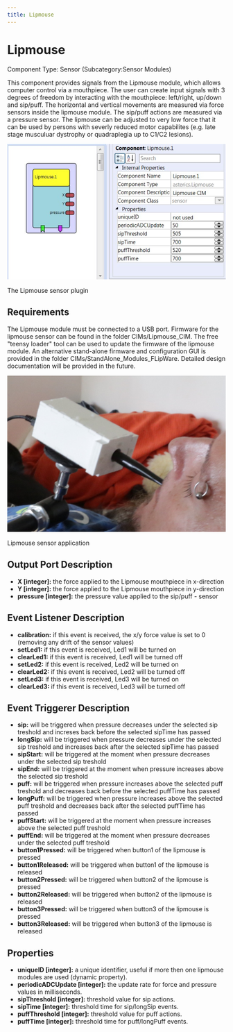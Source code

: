 ```yaml
---
title: Lipmouse
---
```


# Lipmouse

Component Type: Sensor (Subcategory:Sensor Modules)

This component provides signals from the Lipmouse module, which allows computer control via a mouthpiece. The user can create input signals with 3 degrees of freedom by interacting with the mouthpiece: left/right, up/down and sip/puff. The horizontal and vertical movements are measured via force sensors inside the lipmouse module. The sip/puff actions are measured via a pressure sensor. The lipmouse can be adjusted to very low force that it can be used by persons with severly reduced motor capabilites (e.g. late stage musculuar dystrophy or quadraplegia up to C1/C2 lesions).

![Screenshot: Lipmouse plugin](./img/lipmouse.jpg "Screenshot: Lipmouse plugin")

The Lipmouse sensor plugin

## Requirements

The Lipmouse module must be connected to a USB port. Firmware for the lipmouse sensor can be found in the folder CIMs/Lipmouse\_CIM. The free "teensy loader" tool can be used to update the firmware of the lipmouse module. An alternative stand-alone firmware and configuration GUI is provided in the folder CIMs/StandAlone\_Modules\_FLipWare. Detailed design documentation will be provided in the future.

![Lipmouse sensor application](./img/lipmouseapplication.jpg "Lipmouse sensor application")

Lipmouse sensor application

## Output Port Description

*   **X \[integer\]:** the force applied to the Lipmouse mouthpiece in x-direction
*   **Y \[integer\]:** the force applied to the Lipmouse mouthpiece in y-direction
*   **pressure \[integer\]:** the pressure value applied to the sip/puff - sensor

## Event Listener Description

*   **calibration:** if this event is received, the x/y force value is set to 0 (removing any drift of the sensor values)
*   **setLed1:** if this event is received, Led1 will be turned on
*   **clearLed1:** if this event is received, Led1 will be turned off
*   **setLed2:** if this event is received, Led2 will be turned on
*   **clearLed2:** if this event is received, Led2 will be turned off
*   **setLed3:** if this event is received, Led3 will be turned on
*   **clearLed3:** if this event is received, Led3 will be turned off

## Event Triggerer Description

*   **sip:** will be triggered when pressure decreases under the selected sip treshold and increses back before the selected sipTime has passed
*   **longSip:** will be triggered when pressure decreases under the selected sip treshold and increases back after the selected sipTime has passed
*   **sipStart:** will be triggered at the moment when pressure decreases under the selected sip treshold
*   **sipEnd:** will be triggered at the moment when pressure increases above the selected sip treshold
*   **puff:** will be triggered when pressure increases above the selected puff treshold and decreases back before the selected puffTime has passed
*   **longPuff:** will be triggered when pressure increases above the selected puff treshold and decreases back after the selected puffTime has passed
*   **puffStart:** will be triggered at the moment when pressure increases above the selected puff treshold
*   **puffEnd:** will be triggered at the moment when pressure decreases under the selected puff treshold
*   **button1Pressed:** will be triggered when button1 of the lipmouse is pressed
*   **button1Released:** will be triggered when button1 of the lipmouse is released
*   **button2Pressed:** will be triggered when button2 of the lipmouse is pressed
*   **button2Released:** will be triggered when button2 of the lipmouse is released
*   **button3Pressed:** will be triggered when button3 of the lipmouse is pressed
*   **button3Released:** will be triggered when button3 of the lipmouse is released

## Properties

*   **uniqueID \[integer\]:** a unique identifier, useful if more then one lipmouse modules are used (dynamic property).
*   **periodicADCUpdate \[integer\]:** the update rate for force and pressure values in milliseconds.
*   **sipThreshold \[integer\]:** threshold value for sip actions.
*   **sipTime \[integer\]:** threshold time for sip/longSip events.
*   **puffThreshold \[integer\]:** threshold value for puff actions.
*   **puffTime \[integer\]:** threshold time for puff/longPuff events.